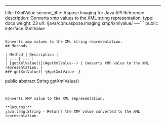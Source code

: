 ---
title: IXmlValue
second_title: Aspose.Imaging for Java API Reference
description: Converts xmp values to the XML string representation.
type: docs
weight: 23
url: /java/com.aspose.imaging.xmp/ixmlvalue/
---```
public interface IXmlValue
```

Converts xmp values to the XML string representation.
## Methods

| Method | Description |
| --- | --- |
| [getXmlValue()](#getXmlValue--) | Converts XMP value to the XML representation. |
### getXmlValue() {#getXmlValue--}
```
public abstract String getXmlValue()
```


Converts XMP value to the XML representation.

**Returns:**
java.lang.String - Returns the XMP value converted to the XML representation.
